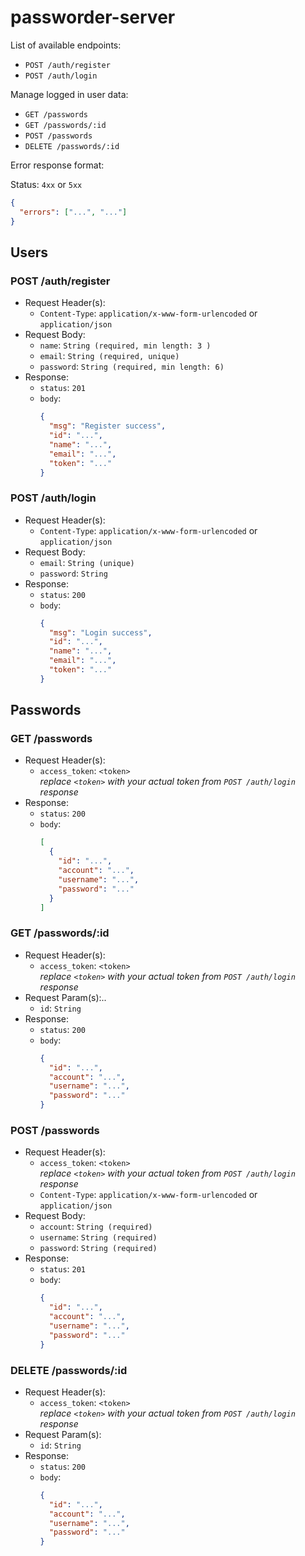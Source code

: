 # passworder-server

List of available endpoints:

- `POST /auth/register`
- `POST /auth/login`

Manage logged in user data:

- `GET /passwords`
- `GET /passwords/:id`
- `POST /passwords`
- `DELETE /passwords/:id`

Error response format:

Status: `4xx` or `5xx`

```json
{
  "errors": ["...", "..."]
}
```

## Users

### POST /auth/register

- Request Header(s):
  - `Content-Type`: `application/x-www-form-urlencoded` or `application/json`
- Request Body:
  - `name`: `String (required, min length: 3 )`
  - `email`: `String (required, unique)`
  - `password`: `String (required, min length: 6)`
- Response:
  - `status`: `201`
  - `body`:
    ```json
    {
      "msg": "Register success",
      "id": "...",
      "name": "...",
      "email": "...",
      "token": "..."
    }
    ```

### POST /auth/login

- Request Header(s):
  - `Content-Type`: `application/x-www-form-urlencoded` or `application/json`
- Request Body:
  - `email`: `String (unique)`
  - `password`: `String`
- Response:
  - `status`: `200`
  - `body`:
    ```json
    {
      "msg": "Login success",
      "id": "...",
      "name": "...",
      "email": "...",
      "token": "..."
    }
    ```

## Passwords

### GET /passwords

- Request Header(s):
  - `access_token`: `<token>`  
    _replace `<token>` with your actual token from `POST /auth/login` response_
- Response:
  - `status`: `200`
  - `body`:
    ```json
    [
      {
        "id": "...",
        "account": "...",
        "username": "...",
        "password": "..."
      }
    ]
    ```

### GET /passwords/:id

- Request Header(s):
  - `access_token`: `<token>`  
    _replace `<token>` with your actual token from `POST /auth/login` response_
- Request Param(s):..
  - `id`: `String`
- Response:
  - `status`: `200`
  - `body`:
    ```json
    {
      "id": "...",
      "account": "...",
      "username": "...",
      "password": "..."
    }
    ```

### POST /passwords

- Request Header(s):
  - `access_token`: `<token>`  
    _replace `<token>` with your actual token from `POST /auth/login` response_
  - `Content-Type`: `application/x-www-form-urlencoded` or `application/json`
- Request Body:
  - `account`: `String (required)`
  - `username`: `String (required)`
  - `password`: `String (required)`
- Response:
  - `status`: `201`
  - `body`:
    ```json
    {
      "id": "...",
      "account": "...",
      "username": "...",
      "password": "..."
    }
    ```

### DELETE /passwords/:id

- Request Header(s):
  - `access_token`: `<token>`  
    _replace `<token>` with your actual token from `POST /auth/login` response_
- Request Param(s):
  - `id`: `String`
- Response:
  - `status`: `200`
  - `body`:
    ```json
    {
      "id": "...",
      "account": "...",
      "username": "...",
      "password": "..."
    }
    ```
